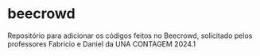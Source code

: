 # beecrowd
Repositório para adicionar os códigos feitos no Beecrowd, solicitado pelos professores Fabricio e Daniel da UNA CONTAGEM 2024.1
